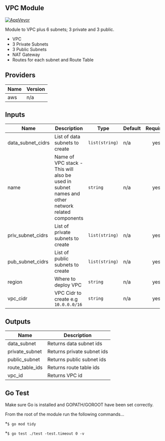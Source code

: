 ## VPC Module

[![AppVeyor](https://img.shields.io/appveyor/build/r2l332/aws-mod-vpc)](https://img.shields.io/github/workflow/status/r2l332/aws-mod-vpc/terratest)

Module to VPC plus 6 subnets; 3 private and 3 public.

* VPC
* 3 Private Subnets
* 3 Public Subnets
* NAT Gateway
* Routes for each subnet and Route Table 

## Providers

| Name | Version |
|------|---------|
| aws | n/a |

## Inputs

| Name | Description | Type | Default | Required |
|------|-------------|------|---------|:-----:|
| data\_subnet\_cidrs | List of data subnets to create | `list(string)` | n/a | yes |
| name | Name of VPC stack - This will also be used in subnet names and other network related components | `string` | n/a | yes |
| priv\_subnet\_cidrs | List of private subnets to create | `list(string)` | n/a | yes |
| pub\_subnet\_cidrs | List of public subnets to create | `list(string)` | n/a | yes |
| region | Where to deploy VPC | `string` | n/a | yes |
| vpc\_cidr | VPC Cidr to create e.g `10.0.0.0/16` | `string` | n/a | yes |

## Outputs

| Name | Description |
|------|-------------|
| data\_subnet | Returns data subnet ids |
| private\_subnet | Returns private subnet ids |
| public\_subnet | Returns public subnet ids |
| route\_table\_ids | Returns route table ids |
| vpc\_id | Returns VPC id |

## Go Test

Make sure Go is installed and GOPATH/GOROOT have been set correctly. 
  
From the root of the module run the following commands...

*`$ go mod tidy` 

*`$ go test ./test -test.timeout 0 -v`
